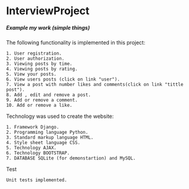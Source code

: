 # InterviewProject
##### Example my work (simple things)

The following functionality is implemented in this project:
```no-highlight
1. User registration.
2. User authorization.
3. Viewing posts by time.
4. Viewing posts by rating.
5. View your posts.
6. View users posts (click on link "user").
7. View a post with number likes and comments(click on link "tittle post").
8. Add , edit and remove a post.
9. Add or remove a comment.
10. Add or remove a like.
```
Technology was used to create the website:
```no-highlight
1. Framework Django.
2. Programming language Python.
3. Standard markup language HTML.
4. Style sheet language CSS.
5. Technology AJAX.
6. Technology BOOTSTRAP.
7. DATABASE SQLite (for demonstartion) and MySQL.
```
Test
```no-highlight
Unit tests implemented.
```
